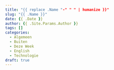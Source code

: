```yaml
---
title: "{{ replace .Name "-" " " | humanize }}"
slug: "{{ .Name }}"
date: {{ .Date }}
author: {{ .Site.Params.Author }}
tags: []
categories:
  - Algemeen
  - Buiten
  - Deze Week
  - English
  - Technologie
draft: true
---
```

